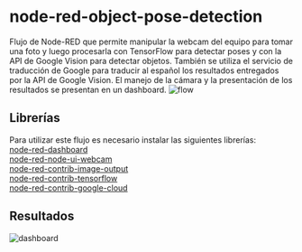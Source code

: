 # node-red-object-pose-detection
Flujo de Node-RED que permite manipular la webcam del equipo para tomar una foto y luego procesarla con TensorFlow para detectar poses y con la API de Google Vision para detectar objetos. También se utiliza el servicio de traducción de Google para traducir al español los resultados entregados por la API de Google Vision. El manejo de la cámara y la presentación de los resultados se presentan en un dashboard.
![flow](../main/img/flow.png)
## Librerías
Para utilizar este flujo es necesario instalar las siguientes librerías:\
[node-red-dashboard](https://flows.nodered.org/node/node-red-dashboard)\
[node-red-node-ui-webcam](https://flows.nodered.org/node/node-red-node-ui-webcam)\
[node-red-contrib-image-output](https://flows.nodered.org/node/node-red-contrib-image-output)\
[node-red-contrib-tensorflow](https://flows.nodered.org/node/node-red-contrib-tensorflow)\
[node-red-contrib-google-cloud](https://flows.nodered.org/node/node-red-contrib-google-cloud)
## Resultados
![dashboard](../main/img/dashboard.png)

